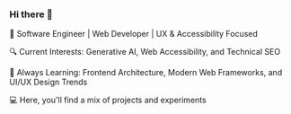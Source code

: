 ### Hi there 👋

🚀 Software Engineer | Web Developer | UX & Accessibility Focused

🔍 Current Interests: Generative AI, Web Accessibility, and Technical SEO

🌱 Always Learning: Frontend Architecture, Modern Web Frameworks, and UI/UX Design Trends

💻 Here, you'll find a mix of projects and experiments


